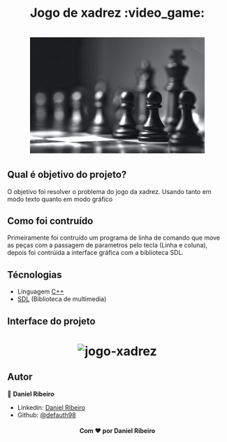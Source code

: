 <h1 align="center">Jogo de xadrez :video_game: </h1>
<h1 align="center">
    <img alt="jogo-xadrez" title="#jogo-xadrez" src=".github/xadrez.jpg" width="400px" />
</h1>

## Qual é objetivo do projeto?

O objetivo foi resolver o problema do jogo da xadrez. Usando tanto em modo texto quanto em modo gráfico

## Como foi contruído

Primeiramente foi contruído um programa de linha de comando que move as peças com a passagem de parametros pelo tecla (Linha e coluna), depois foi contrúida a interface gráfica com a biblioteca SDL.

## Técnologias

- Linguagem [C++](https://www.cplusplus.com/)
- [SDL](https://www.libsdl.org/) (Biblioteca de multimedia)

## Interface do projeto

<h1 align="center">
    <img alt="jogo-xadrez" title="#jogo-xadrez" src=".github/interface.gif" width="500px" />
</h1>

## Autor

👤 **Daniel Ribeiro**

- Linkedin: [Daniel Ribeiro](https://twitter.com/defauth8)
- Github: [@defauth98](https://github.com/defauth98)

<h4 align="center">Com ❤️ por Daniel Ribeiro</h3>

